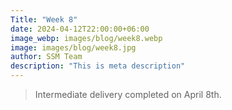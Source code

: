 ```yaml
---
Title: "Week 8"
date: 2024-04-12T22:00:00+06:00
image_webp: images/blog/week8.webp
image: images/blog/week8.jpg
author: SSM Team
description: "This is meta description"
---
```


> Intermediate delivery completed on April 8th.
